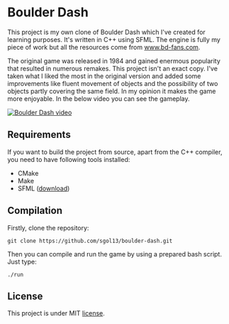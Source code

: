 # Boulder Dash
This project is my own clone of Boulder Dash which I've created for learning purposes. It's written in C++ using SFML. The engine is fully my piece of work but all the resources come from www.bd-fans.com. 

The original game was released in 1984 and gained enermous popularity that resulted in numerous remakes. This project isn't an exact copy. I've taken what I liked the most in the original version and added some improvements like fluent movement of objects and the possibility of two objects partly covering the same field. In my opinion it makes the game more enjoyable. In the below video you can see the gameplay.

[![Boulder Dash video](https://img.youtube.com/vi/LvDFsZE7p5g/hqdefault.jpg)](https://www.youtube.com/watch?v=LvDFsZE7p5g)

## Requirements
If you want to build the project from source, apart from the C++ compiler, you need to have following tools installed:
* CMake
* Make
* SFML ([download](https://www.sfml-dev.org/download/sfml/2.5.1/))

## Compilation
Firstly, clone the repository:

```
git clone https://github.com/sgol13/boulder-dash.git
```

Then you can compile and run the game by using a prepared bash script. Just type:
```
./run
```

## License
This project is under MIT [license](LICENSE).
